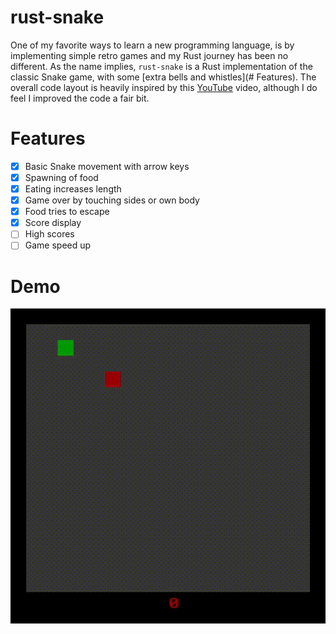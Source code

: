 # rust-snake

One of my favorite ways to learn a new programming language, is by implementing simple retro games and my Rust journey  has been no different. As the name implies, `rust-snake` is a Rust implementation of the classic Snake game, with some [extra bells and whistles](# Features). The overall code layout is heavily inspired by this [YouTube](https://www.youtube.com/watch?v=DnT_7M7L7vo) video, although I do feel I improved the code a fair bit.

# Features

- [x] Basic Snake movement with arrow keys
- [x] Spawning of food
- [x] Eating increases length
- [x] Game over by touching sides or own body
- [x] Food tries to escape
- [x] Score display
- [ ] High scores
- [ ] Game speed up

# Demo

<img src="/assets/rust-snake.gif"/>
